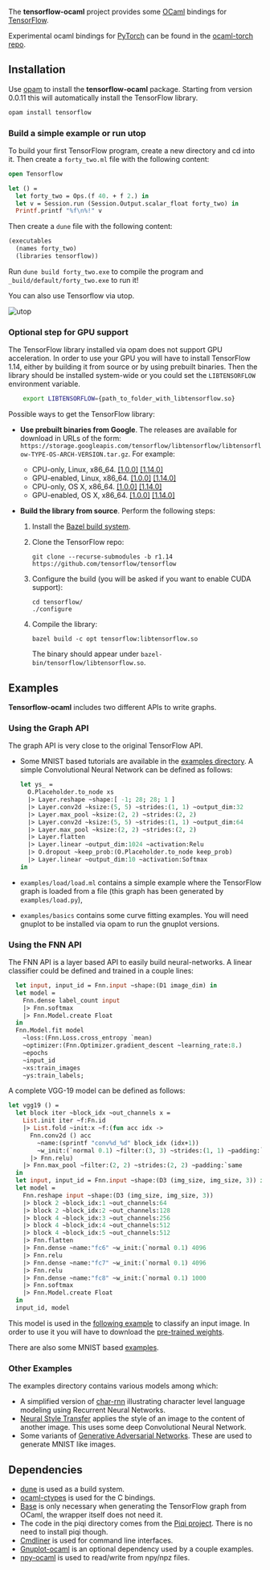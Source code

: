 The __tensorflow-ocaml__ project provides some [OCaml](http://ocaml.org) bindings for [TensorFlow](http://tensorflow.org).

Experimental ocaml bindings for [PyTorch](https://pytorch.org)
can be found in the [ocaml-torch repo](https://github.com/LaurentMazare/ocaml-torch).

## Installation

Use [opam](https://opam.ocaml.org/) to install the __tensorflow-ocaml__ package.
Starting from version 0.0.11 this will automatically install the TensorFlow library.

```bash
opam install tensorflow
```

### Build a simple example or run utop

To build your first TensorFlow program, create a new directory and cd into it.
Then create a `forty_two.ml` file with the following content:

```ocaml
open Tensorflow

let () =
  let forty_two = Ops.(f 40. + f 2.) in
  let v = Session.run (Session.Output.scalar_float forty_two) in
  Printf.printf "%f\n%!" v
```

Then create a `dune` file with the following content:

```ocaml
(executables
  (names forty_two)
  (libraries tensorflow))
```

Run `dune build forty_two.exe` to compile the program and
`_build/default/forty_two.exe` to run it!

You can also use Tensorflow via utop.

![utop](./bin/utop.png)


### Optional step for GPU support

The TensorFlow library installed via opam does not support GPU acceleration.
In order to use your GPU you will have to install TensorFlow 1.14, either
by building it from source or by using prebuilt binaries. Then 
the library should be installed system-wide or you could set the
`LIBTENSORFLOW` environment variable.

```bash
    export LIBTENSORFLOW={path_to_folder_with_libtensorflow.so}
``` 

Possible ways to get the TensorFlow library:

* __Use prebuilt binaries from Google__. The releases are available for download in URLs of the form: `https://storage.googleapis.com/tensorflow/libtensorflow/libtensorflow-TYPE-OS-ARCH-VERSION.tar.gz`. For example:
    * CPU-only, Linux, x86_64.
    [[1.0.0]](https://storage.googleapis.com/tensorflow/libtensorflow/libtensorflow-cpu-linux-x86_64-1.0.0.tar.gz)
    [[1.14.0]](https://storage.googleapis.com/tensorflow/libtensorflow/libtensorflow-cpu-linux-x86_64-1.14.0.tar.gz)
    * GPU-enabled, Linux, x86_64.
    [[1.0.0]](https://storage.googleapis.com/tensorflow/libtensorflow/libtensorflow-gpu-linux-x86_64-1.0.0.tar.gz)
    [[1.14.0]](https://storage.googleapis.com/tensorflow/libtensorflow/libtensorflow-gpu-linux-x86_64-1.14.0.tar.gz)
    * CPU-only, OS X, x86_64.
    [[1.0.0]](https://storage.googleapis.com/tensorflow/libtensorflow/libtensorflow-cpu-darwin-x86_64-1.0.0.tar.gz)
    [[1.14.0]](https://storage.googleapis.com/tensorflow/libtensorflow/libtensorflow-cpu-darwin-x86_64-1.14.0.tar.gz)
    * GPU-enabled, OS X, x86_64.
    [[1.0.0]](https://storage.googleapis.com/tensorflow/libtensorflow/libtensorflow-gpu-darwin-x86_64-1.0.0.tar.gz)
    [[1.14.0]](https://storage.googleapis.com/tensorflow/libtensorflow/libtensorflow-gpu-darwin-x86_64-1.14.0.tar.gz)

* __Build the library from source__. Perform the following steps:
    1. Install the [Bazel build system](http://bazel.io/docs/install.html).
    1. Clone the TensorFlow repo:

        `git clone --recurse-submodules -b r1.14 https://github.com/tensorflow/tensorflow`
    1. Configure the build (you will be asked if you want to enable CUDA support):
    
        ```
        cd tensorflow/
        ./configure
        ```
    1. Compile the library:

       `bazel build -c opt tensorflow:libtensorflow.so`
       
       The binary should appear under `bazel-bin/tensorflow/libtensorflow.so`.

## Examples

__Tensorflow-ocaml__ includes two different APIs to write graphs.

### Using the Graph API

The graph API is very close to the original TensorFlow API.

* Some MNIST based tutorials are available in the [examples directory](https://github.com/LaurentMazare/tensorflow-ocaml/tree/master/examples/mnist).
  A simple Convolutional Neural Network can be defined as follows:
  ```ocaml
  let ys_ =
    O.Placeholder.to_node xs
    |> Layer.reshape ~shape:[ -1; 28; 28; 1 ]
    |> Layer.conv2d ~ksize:(5, 5) ~strides:(1, 1) ~output_dim:32
    |> Layer.max_pool ~ksize:(2, 2) ~strides:(2, 2)
    |> Layer.conv2d ~ksize:(5, 5) ~strides:(1, 1) ~output_dim:64
    |> Layer.max_pool ~ksize:(2, 2) ~strides:(2, 2)
    |> Layer.flatten
    |> Layer.linear ~output_dim:1024 ~activation:Relu
    |> O.dropout ~keep_prob:(O.Placeholder.to_node keep_prob)
    |> Layer.linear ~output_dim:10 ~activation:Softmax
  in
  ```

* `examples/load/load.ml` contains a simple example where the TensorFlow graph is loaded from a file (this graph has been generated by `examples/load.py`),
* `examples/basics` contains some curve fitting examples. You will need gnuplot to be installed via opam to run the gnuplot versions.

### Using the FNN API

The FNN API is a layer based API to easily build neural-networks. A linear classifier could be defined and trained in a couple lines:

```ocaml
  let input, input_id = Fnn.input ~shape:(D1 image_dim) in
  let model =
    Fnn.dense label_count input
    |> Fnn.softmax
    |> Fnn.Model.create Float
  in
  Fnn.Model.fit model
    ~loss:(Fnn.Loss.cross_entropy `mean)
    ~optimizer:(Fnn.Optimizer.gradient_descent ~learning_rate:8.)
    ~epochs
    ~input_id
    ~xs:train_images
    ~ys:train_labels;
```
A complete VGG-19 model can be defined as follows:

```ocaml
let vgg19 () =
  let block iter ~block_idx ~out_channels x =
    List.init iter ~f:Fn.id
    |> List.fold ~init:x ~f:(fun acc idx ->
      Fnn.conv2d () acc
        ~name:(sprintf "conv%d_%d" block_idx (idx+1))
        ~w_init:(`normal 0.1) ~filter:(3, 3) ~strides:(1, 1) ~padding:`same ~out_channels
      |> Fnn.relu)
    |> Fnn.max_pool ~filter:(2, 2) ~strides:(2, 2) ~padding:`same
  in
  let input, input_id = Fnn.input ~shape:(D3 (img_size, img_size, 3)) in
  let model =
    Fnn.reshape input ~shape:(D3 (img_size, img_size, 3))
    |> block 2 ~block_idx:1 ~out_channels:64
    |> block 2 ~block_idx:2 ~out_channels:128
    |> block 4 ~block_idx:3 ~out_channels:256
    |> block 4 ~block_idx:4 ~out_channels:512
    |> block 4 ~block_idx:5 ~out_channels:512
    |> Fnn.flatten
    |> Fnn.dense ~name:"fc6" ~w_init:(`normal 0.1) 4096
    |> Fnn.relu
    |> Fnn.dense ~name:"fc7" ~w_init:(`normal 0.1) 4096
    |> Fnn.relu
    |> Fnn.dense ~name:"fc8" ~w_init:(`normal 0.1) 1000
    |> Fnn.softmax
    |> Fnn.Model.create Float
  in
  input_id, model
```
This model is used in the [following example](https://github.com/LaurentMazare/tensorflow-ocaml/blob/master/examples/neural-style/vgg19.ml) to classify an input image. In order to use it you will have to download the [pre-trained weights](https://github.com/LaurentMazare/tensorflow-ocaml/releases/download/0.0.7/vgg19.cpkt).

There are also some MNIST based [examples](https://github.com/LaurentMazare/tensorflow-ocaml/tree/master/examples/fnn).

### Other Examples

The examples directory contains various models among which:

* A simplified version of
  [char-rnn](https://github.com/LaurentMazare/tensorflow-ocaml/blob/master/examples/char_rnn)
  illustrating character level language modeling using Recurrent Neural Networks.
* [Neural Style Transfer](https://github.com/LaurentMazare/tensorflow-ocaml/blob/master/examples/neural-style)
  applies the style of an image to the content of another image. This uses some deep Convolutional Neural Network.
* Some variants of [Generative Adversarial Networks](https://github.com/LaurentMazare/tensorflow-ocaml/blob/master/examples/gan).
  These are used to generate MNIST like images.

## Dependencies

* [dune](https://github.com/ocaml/dune) is used as a build system.
* [ocaml-ctypes](https://github.com/ocamllabs/ocaml-ctypes) is used for the C bindings.
* [Base](https://github.com/janestreet/base) is only necessary when generating the TensorFlow graph from OCaml, the wrapper itself does not need it.
* The code in the piqi directory comes from the [Piqi project](http://piqi.org). There is no need to install piqi though.
* [Cmdliner](https://github.com/dbuenzli/cmdliner) is used for command line interfaces.
* [Gnuplot-ocaml](https://bitbucket.org/ogu/gnuplot-ocaml) is an optional dependency used by a couple examples.
* [npy-ocaml](https://github.com/LaurentMazare/npy-ocaml) is used to read/write from npy/npz files.
